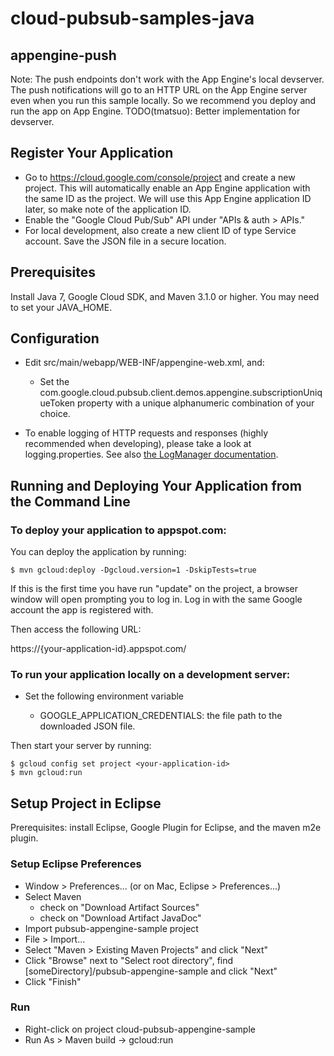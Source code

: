 # cloud-pubsub-samples-java

## appengine-push

Note: The push endpoints don't work with the App Engine's local
devserver. The push notifications will go to an HTTP URL on the App
Engine server even when you run this sample locally. So we recommend
you deploy and run the app on App Engine.
TODO(tmatsuo): Better implementation for devserver.

## Register Your Application

- Go to https://cloud.google.com/console/project and create a new
  project. This will automatically enable an App Engine application
  with the same ID as the project. We will use this App Engine
  application ID later, so make note of the application ID.
- Enable the "Google Cloud Pub/Sub" API under "APIs & auth > APIs."
- For local development, also create a new client ID of type Service
  account. Save the JSON file in a secure location.

## Prerequisites

Install Java 7, Google Cloud SDK, and Maven 3.1.0 or higher. You may
need to set your JAVA_HOME.

## Configuration

- Edit src/main/webapp/WEB-INF/appengine-web.xml, and:
    - Set the
      com.google.cloud.pubsub.client.demos.appengine.subscriptionUniqueToken
      property with a unique alphanumeric combination of your choice.

- To enable logging of HTTP requests and responses (highly recommended
  when developing), please take a look at logging.properties. See also
  [the LogManager documentation][1].

## Running and Deploying Your Application from the Command Line

### To deploy your application to appspot.com:

You can deploy the application by running:

```
$ mvn gcloud:deploy -Dgcloud.version=1 -DskipTests=true
```

If this is the first time you have run "update" on the project, a
browser window will open prompting you to log in. Log in with the same
Google account the app is registered with.

Then access the following URL:

https://{your-application-id}.appspot.com/

### To run your application locally on a development server:

- Set the following environment variable

  - GOOGLE_APPLICATION_CREDENTIALS: the file path to the downloaded JSON file.

Then start your server by running:

```
$ gcloud config set project <your-application-id>
$ mvn gcloud:run
```

## Setup Project in Eclipse

Prerequisites: install Eclipse, Google Plugin for Eclipse, and the
maven m2e plugin.

### Setup Eclipse Preferences

- Window > Preferences... (or on Mac, Eclipse > Preferences...)
- Select Maven
    - check on "Download Artifact Sources"
    - check on "Download Artifact JavaDoc"
- Import pubsub-appengine-sample project
- File > Import...
- Select "Maven > Existing Maven Projects" and click "Next"
- Click "Browse" next to "Select root directory", find
  [someDirectory]/pubsub-appengine-sample and click "Next"
- Click "Finish"

### Run
- Right-click on project cloud-pubsub-appengine-sample
- Run As > Maven build -> gcloud:run

[1]: http://docs.oracle.com/javase/6/docs/api/java/util/logging/LogManager.html
